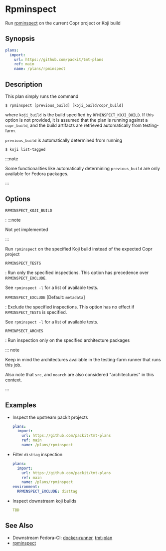 # Rpminspect

<!-- SPHINX-START -->

Run [rpminspect] on the current Copr project or Koji build

## Synopsis

```yaml
plans:
  import:
    url: https://github.com/packit/tmt-plans
    ref: main
    name: /plans/rpminspect
```

## Description

This plan simply runs the command

```console
$ rpminspect [previous_build] [koji_build/copr_build]
```

where `koji_build` is the build specified by `RPMINSPECT_KOJI_BUILD`. If this option is not provided, it is assumed
that the plan is running against a `copr_build`, and the build artifacts are retrieved automatically from testing-farm.

`previous_build` is automatically determined from running

```console
$ koji list-tagged
```

:::note

Some functionalities like automatically determining `previous_build` are only available for Fedora packages.

:::

## Options

`RPMINSPECT_KOJI_BUILD`

: :::note

  Not yet implemented

  :::

  Run `rpminspect` on the specified Koji build instead of the expected Copr project

`RPMINSPECT_TESTS`

: Run only the specified inspections. This option has precedence over `RPMINSPECT_EXCLUDE`.

  See `rpminspect -l` for a list of available tests.

`RPMINSPECT_EXCLUDE` \[Default: `metadata`\]

: Exclude the specified inspections. This option has no effect if `RPMINSPECT_TESTS` is specified.

  See `rpminspect -l` for a list of available tests.

`RPMINPSECT_ARCHES`

: Run inspection only on the specified architecture packages

  ::: note

  Keep in mind the architectures available in the testing-farm runner that runs this job.

  Also note that `src`, and `noarch` are also considered "architectures" in this context.

  :::

## Examples

- Inspect the upstream packit projects
  ```yaml
  plans:
    import:
      url: https://github.com/packit/tmt-plans
      ref: main
      name: /plans/rpminspect
  ```
- Filter `disttag` inspection
  ```yaml
  plans:
    import:
      url: https://github.com/packit/tmt-plans
      ref: main
      name: /plans/rpminspect
  environment:
    RPMINSPECT_EXCLUDE: disttag
  ```
- Inspect downstream koji builds
  ```yaml
  TBD
  ```

## See Also

- Downstream Fedora-CI: [docker-runner][fedora-ci-docker], [tmt-plan][fedora-ci-tmt]
- [rpminspect][rpminspect-doc]

<!-- SPHINX-END -->

[fedora-ci-docker]: https://github.com/fedora-ci/rpminspect-runner
[fedora-ci-tmt]: https://github.com/fedora-ci/rpminspect-pipeline
[rpminspect]: https://github.com/rpminspect/rpminspect
[rpminspect-doc]: https://rpminspect.readthedocs.io
